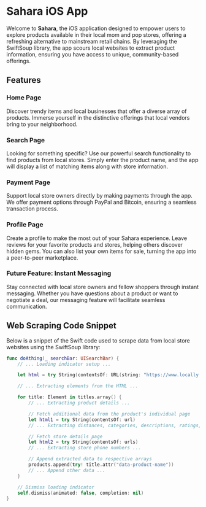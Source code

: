 # Sahara iOS App

Welcome to **Sahara**, the iOS application designed to empower users to explore products available in their local mom and pop stores, offering a refreshing alternative to mainstream retail chains. By leveraging the SwiftSoup library, the app scours local websites to extract product information, ensuring you have access to unique, community-based offerings.

## Features

### Home Page
Discover trendy items and local businesses that offer a diverse array of products. Immerse yourself in the distinctive offerings that local vendors bring to your neighborhood.

### Search Page
Looking for something specific? Use our powerful search functionality to find products from local stores. Simply enter the product name, and the app will display a list of matching items along with store information.

### Payment Page
Support local store owners directly by making payments through the app. We offer payment options through PayPal and Bitcoin, ensuring a seamless transaction process.

### Profile Page
Create a profile to make the most out of your Sahara experience. Leave reviews for your favorite products and stores, helping others discover hidden gems. You can also list your own items for sale, turning the app into a peer-to-peer marketplace.

### Future Feature: Instant Messaging
Stay connected with local store owners and fellow shoppers through instant messaging. Whether you have questions about a product or want to negotiate a deal, our messaging feature will facilitate seamless communication.

## Web Scraping Code Snippet

Below is a snippet of the Swift code used to scrape data from local store websites using the SwiftSoup library:

```swift
func doAthing(_ searchBar: UISearchBar) {
    // ... Loading indicator setup ...

    let html = try String(contentsOf: URL(string: "https://www.locally.com/search/all/activities/depts?q=" + searchBar.text!)!)

    // ... Extracting elements from the HTML ...

    for title: Element in titles.array() {
        // ... Extracting product details ...

        // Fetch additional data from the product's individual page
        let html1 = try String(contentsOf: url)
        // ... Extracting distances, categories, descriptions, ratings, and more ...

        // Fetch store details page
        let html2 = try String(contentsOf: urls)
        // ... Extracting store phone numbers ...

        // Append extracted data to respective arrays
        products.append(try! title.attr("data-product-name"))
        // ... Append other data ...
    }

    // Dismiss loading indicator
    self.dismiss(animated: false, completion: nil)
}
